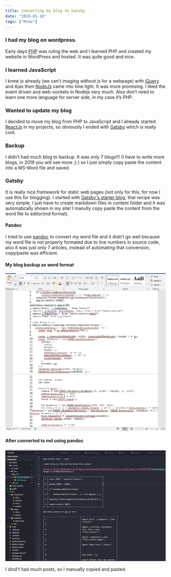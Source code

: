 ```yaml
---
title: Converting my blog to Gatsby
date: "2019-01-18"
tags: ["Mine"]
---
```


### I had my blog on wordpress.

Early days [PHP](http://php.net/) was ruling the web and I learned PHP and created my website in WordPress and hosted. It was quite good and nice.

### I learned JavaScript

I knew js already (we can’t imaging without js for a webpage) with [jQuery](https://jquery.com/) and Ajax then [NodeJs](https://nodejs.org/) came into lime light. It was more promising. I liked the event driven and web-sockets in Nodejs very much. Also don’t need to learn one more language for server side, in my case it’s PHP.

### Wanted to update my blog

I decided to move my blog from PHP to JavaScript and I already started [ReactJs](https://reactjs.org/) in my projects, so obviously I ended with [Gatsby](https://www.gatsbyjs.org/) which is really cool.

### Backup

I didn’t had much blog to backup. It was only 7 blogs!!! (I have to write more blogs, in 2019 you will see more ;) ) so I just simply copy paste the content into a MS-Word file and saved.

### Gatsby

It is really nice framework for static web pages (not only for this, for now I use this for blogging). I started with [Gatsby's starter blog](https://www.gatsbyjs.org/starters/gatsbyjs/gatsby-starter-blog/), that recipe was very simple, I just have to create markdown files in content folder and it was automatically shown in my site! I manully copy paste the content from the word file to editor(md format).

#### Pandoc

I tried to use [pandoc](https://pandoc.org/) to convert my word file and it didn’t go well because my word file is not properly formated due to line numbers in source code, also it was just only 7 articles, instead of automating that conversion, copy/paste was efficient.

#### My blog backup as word format

![word file](./word-file.jpg)

#### After converted to md using pandoc

![pandoc conveted from docx to md](./pandoc-coverted-to-md.jpg)

I dind't had much posts, so I manually copied and pasted.
